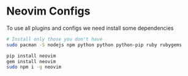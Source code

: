 # Neovim Configs

To use all plugins and configs we need install some dependencies

```bash
# Install only those you don't have
sudo pacman -S nodejs npm python python python-pip ruby rubygems

pip install neovim
gem install neovim
sudo npm i -g neovim
```
